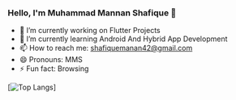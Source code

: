 ### Hello, I'm Muhammad Mannan Shafique 👋

- 🔭 I’m currently working on Flutter Projects
- 🌱 I’m currently learning Android And Hybrid App Development
- 📫 How to reach me: shafiquemanan42@gmail.com
- 😄 Pronouns: MMS
- ⚡ Fun fact: Browsing 

[![Top Langs](https://github-readme-stats.vercel.app/api/top-langs/?username=mannanshafique&hide=javascript,html)]
